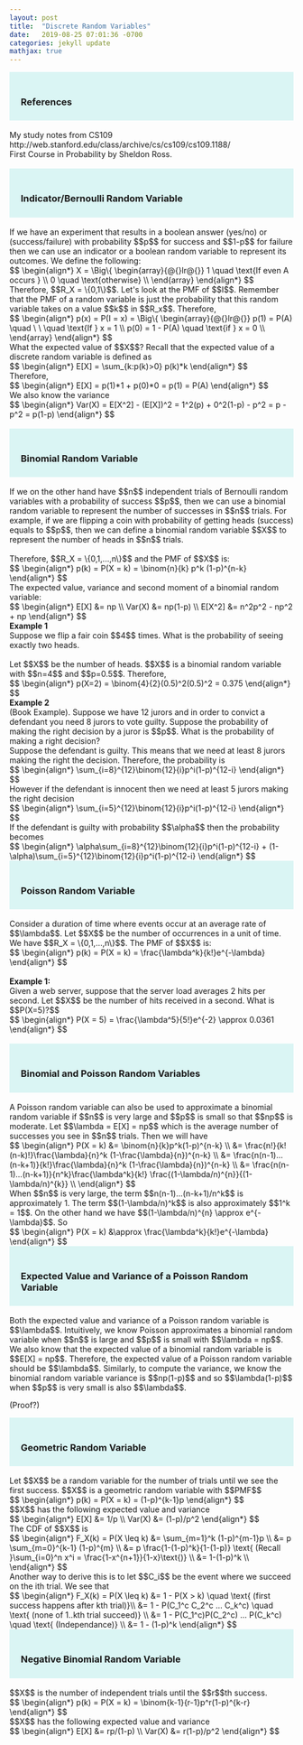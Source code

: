 ```yaml
---
layout: post
title:  "Discrete Random Variables"
date:   2019-08-25 07:01:36 -0700
categories: jekyll update
mathjax: true
---
```

<div style="background-color:#DAF5F4; padding: 20px 20px 7px 20px;">
<h3>References</h3>
</div>
<br>
My study notes from CS109 http://web.stanford.edu/class/archive/cs/cs109/cs109.1188/<br>
First Course in Probability by Sheldon Ross.
<br>
<br>
<!------------------------------------------------------------------------------------>
<div style="background-color:#DAF5F4; padding: 20px 20px 7px 20px;">
<h3>Indicator/Bernoulli Random Variable</h3>
</div>
<br>
If we have an experiment that results in a boolean answer (yes/no) or (success/failure) with probability $$p$$ for success and $$1-p$$ for failure then we can use an indicator or a boolean random variable to represent its outcomes. We define the following: 
<div center>
$$
\begin{align*}
X = \Big\{ \begin{array}{@{}lr@{}}
        1 \quad \text{If even A occurs } \\
        0 \quad \text{otherwise} \\
        \end{array}
\end{align*}
$$
</div>
Therefore, $$R_X = \{0,1\}$$. Let's look at the PMF of $$I$$. Remember that the PMF of a random variable is just the probability that this random variable takes on a value $$k$$ in $$R_x$$. Therefore,
<div center>
$$
\begin{align*}
p(x) = P(I = x) = \Big\{ \begin{array}{@{}lr@{}}
        p(1) = P(A) \quad \ \ \quad \text{If } x = 1 \\
        p(0) = 1 - P(A) \quad \text{if } x = 0 \\
        \end{array}
\end{align*}
$$
</div>
What the expected value of $$X$$? Recall that the expected value of a discrete random variable is defined as
<div center>
$$
\begin{align*}
E[X] = \sum_{k:p(k)>0} p(k)*k
\end{align*}
$$
</div>
Therefore, 
<div center>
$$
\begin{align*}
E[X] = p(1)*1 + p(0)*0 = p(1) = P(A)
\end{align*}
$$
</div>
We also know the variance
<div center>
$$
\begin{align*}
Var(X) = E[X^2] - (E[X])^2 = 1^2(p) + 0^2(1-p) - p^2 = p - p^2 = p(1-p)
\end{align*}
$$
</div>
<br>
<!------------------------------------------------------------------------------------>
<div style="background-color:#DAF5F4; padding: 20px 20px 7px 20px;">
<h3>Binomial Random Variable</h3>
</div>
<br>
If we on the other hand have $$n$$ independent trials of Bernoulli random variables with a probability of success $$p$$, then we can use a binomial random variable to represent the number of successes in $$n$$ trials. For example, if we are flipping a coin with probability of getting heads (success) equals to $$p$$, then we can define a binomial random variable $$X$$ to represent the number of heads in $$n$$ trials. 
<br>
<br>
Therefore, $$R_X = \{0,1,...,n\}$$ and the PMF of $$X$$ is:
<div center>
$$
\begin{align*}
p(k) = P(X = k) = \binom{n}{k} p^k (1-p)^{n-k}
\end{align*}
$$
</div>
The expected value, variance and second moment of a binomial random variable:
<div center>
$$
\begin{align*}
E[X] &= np \\
Var(X) &= np(1-p) \\
E[X^2] &= n^2p^2 - np^2 + np
\end{align*}
$$
</div>
<b>Example 1</b><br>
Suppose we flip a fair coin $$4$$ times. What is the probability of seeing exactly two heads.
<br><br>
Let $$X$$ be the number of heads. $$X$$ is a binomial random variable with $$n=4$$ and $$p=0.5$$. Therefore,
<div center>
$$
\begin{align*}
p(X=2) = \binom{4}{2}(0.5)^2(0.5)^2 = 0.375
\end{align*}
$$
</div>
<b>Example 2</b><br>
(Book Example). Suppose we have 12 jurors and in order to convict a defendant you need 8 jurors to vote guilty. Suppose the probability of making the right decision by a juror is $$p$$. What is the probability of making a right decision?
<br>
Suppose the defendant is guilty. This means that we need at least 8 jurors making the right the decision. Therefore, the probability is
<div center>
$$
\begin{align*}
\sum_{i=8}^{12}\binom{12}{i}p^i(1-p)^{12-i}
\end{align*}
$$
</div>
However if the defendant is innocent then we need at least 5 jurors making the right decision
<div center>
$$
\begin{align*}
\sum_{i=5}^{12}\binom{12}{i}p^i(1-p)^{12-i}
\end{align*}
$$
</div>
If the defendant is guilty with probability $$\alpha$$ then the probability becomes
<div center>
$$
\begin{align*}
\alpha\sum_{i=8}^{12}\binom{12}{i}p^i(1-p)^{12-i} + (1-\alpha)\sum_{i=5}^{12}\binom{12}{i}p^i(1-p)^{12-i}
\end{align*}
$$
</div>
<!------------------------------------------------------------------------------------>
<div style="background-color:#DAF5F4; padding: 20px 20px 7px 20px;">
<h3>Poisson Random Variable</h3>
</div>
<br>
Consider a duration of time where events occur at an average rate of $$\lambda$$. Let $$X$$ be the number of occurrences in a unit of time. We have $$R_X = \{0,1,...,n\}$$. The PMF of $$X$$ is:
<div center>
$$
\begin{align*}
p(k) = P(X = k) = \frac{\lambda^k}{k!}e^{-\lambda}
\end{align*}
$$
</div>
<br>
<b> Example 1: </b><br>
Given a web server, suppose that the server load averages 2 hits per second. Let $$X$$ be the number of hits received in a second. What is $$P(X=5)?$$
<br>
<div center>
$$
\begin{align*}
P(X = 5) = \frac{\lambda^5}{5!}e^{-2} \approx 0.0361
\end{align*}
$$
</div>
<br>
<!------------------------------------------------------------------------------------>
<div style="background-color:#DAF5F4; padding: 20px 20px 7px 20px;">
<h3>Binomial and Poisson Random Variables</h3>
</div>
<br>
A Poisson random variable can also be used to approximate a binomial random variable if $$n$$ is very large and $$p$$ is small so that $$np$$ is moderate. Let $$\lambda = E[X] = np$$ which is the average number of successes you see in $$n$$ trials. Then we will have
<div center>
$$
\begin{align*}
P(X = k) &= \binom{n}{k}p^k(1-p)^{n-k} \\
&= \frac{n!}{k!(n-k)!}\frac{\lambda}{n}^k (1-\frac{\lambda}{n})^{n-k} \\
&= \frac{n(n-1)...(n-k+1)}{k!}\frac{\lambda}{n}^k (1-\frac{\lambda}{n})^{n-k} \\
&= \frac{n(n-1)...(n-k+1)}{n^k}\frac{\lambda^k}{k!} \frac{(1-\lambda/n)^{n}}{(1-\lambda/n)^{k}} \\
\end{align*}
$$
</div>
When $$n$$ is very large, the term $$n(n-1)...(n-k+1)/n^k$$ is approximately 1. The term $$(1-\lambda/n)^k$$ is also approximately $$1^k = 1$$. On the other hand we have $$(1-\lambda/n)^{n} \approx e^{-\lambda}$$. So
<div center>
$$
\begin{align*}
P(X = k) &\approx \frac{\lambda^k}{k!}e^{-\lambda}
\end{align*}
$$
</div>
<!------------------------------------------------------------------------------------>
<div style="background-color:#DAF5F4; padding: 20px 20px 7px 20px;">
<h3>Expected Value and Variance of a Poisson Random Variable</h3>
</div>
<br>
Both the expected value and variance of a Poisson random variable is $$\lambda$$. Intuitively, we know Poisson approximates a binomial random variable when $$n$$ is large and $$p$$ is small with $$\lambda = np$$. We also know that the expected value of a binomial random variable is $$E[X] = np$$.  Therefore, the expected value of a Poisson random variable should be $$\lambda$$. Similarly, to compute the variance, we know the binomial random variable variance is $$np(1-p)$$ and so $$\lambda(1-p)$$ when $$p$$ is very small is also $$\lambda$$.

(Proof?)
<!------------------------------------------------------------------------------------>
<div style="background-color:#DAF5F4; padding: 20px 20px 7px 20px;">
<h3>Geometric Random Variable</h3>
</div>
<br>
Let $$X$$ be a random variable for the number of trials until we see the first success. $$X$$ is a geometric random variable with $$PMF$$
<div center>
$$
\begin{align*}
p(k) = P(X = k) = (1-p)^{k-1}p
\end{align*}
$$
</div>
$$X$$ has the following expected value and variance
<div center>
$$
\begin{align*}
E[X] &= 1/p \\
Var(X) &= (1-p)/p^2
\end{align*}
$$
</div>
The CDF of $$X$$ is
<div center>
$$
\begin{align*}
F_X(k) = P(X \leq k) &= \sum_{m=1}^k (1-p)^{m-1}p \\
&= p \sum_{m=0}^{k-1} (1-p)^{m} \\
&= p \frac{1-(1-p)^k}{1-(1-p)} \text{ (Recall }\sum_{i=0}^n x^i = \frac{1-x^{n+1}}{1-x}\text{)} \\
&= 1-(1-p)^k \\
\end{align*}
$$
</div>
Another way to derive this is to let $$C_i$$ be the event where we succeed on the ith trial. We see that
<div center>
$$
\begin{align*}
F_X(k) = P(X \leq k) &= 1 - P(X > k) \quad \text{ (first success happens after kth trial)}\\
&= 1 - P(C_1^c C_2^c ... C_k^c) \quad \text{ (none of 1..kth trial succeed)} \\
&= 1 - P(C_1^c)P(C_2^c) ... P(C_k^c) \quad \text{ (Independance)} \\
&= 1 - (1-p)^k 
\end{align*}
$$
</div>
<!------------------------------------------------------------------------------------>
<div style="background-color:#DAF5F4; padding: 20px 20px 7px 20px;">
<h3>Negative Binomial Random Variable</h3>
</div>
<br>
$$X$$ is the number of independent trials until the $$r$$th success.
<div center>
$$
\begin{align*}
p(k) = P(X = k) = \binom{k-1}{r-1}p^r(1-p)^{k-r}
\end{align*}
$$
</div>
$$X$$ has the following expected value and variance
<div center>
$$
\begin{align*}
E[X] &= rp/(1-p) \\
Var(X) &= r(1-p)/p^2
\end{align*}
$$
</div>











